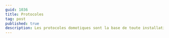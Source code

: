 ```yaml
---
guid: 1036
title: Protocoles
tag: post
published: true
description: Les protocoles domotiques sont la base de toute installations domotiques. Ils sont là pour faire communiquer entre eux les objets intelligents. Sans protocoles domotiques on ne peut contrôler des modules divers et variés. Parmi les protocoles actuels on retrouve entre autre, zwave, zigbee, rfxcom, enocean, edisio, chacon, bluetooth, wire, etc… . D’autres interfaces comme Alexa, google home, xiaomi home communiquent par le biais d’internet. En transitant toutes les données collectées sur leurs serveurs rendant les communications publics. Ce qui pourrais nuire à la vie de milliers de personnes. Un protocole privé se met en place tout doucement grâce à différentes alliances et acteurs du marché. Cet acteur prometteur sur le papier se nomme home over ip.
---
```

